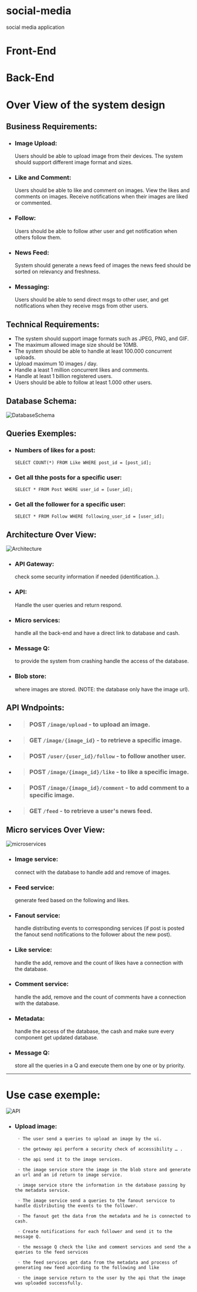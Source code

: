 # social-media
social media application
# Front-End

# Back-End

# Over View of the system design

## Business Requirements:

- ### Image Upload:
	Users should be able to upload image from their devices. The system should support different image format and sizes.
- ### Like and Comment:
	Users should be able to like and comment on images. View the likes and comments on images. Receive notifications when their images are liked or commented.
- ### Follow:
	Users should be able to follow ather user and get notification when others follow them.
- ### News Feed:
	System should generate a news feed of images the news feed should be sorted on relevancy and freshness.
- ### Messaging:     
	Users should be able to send direct msgs to other user, and get notifications when they receive msgs from other users.
	
## Technical Requirements:
    
-  The system should support image formats such as JPEG, PNG, and GIF.
- The maximum allowed image size should be 10MB.
- The system should be able to handle at least 100.000 concurrent uploads.
- Upload maximum 10 images / day.
- Handle a least 1 million concurrent likes and comments.
- Handle at least 1 billion registered users.
- Users should be able to follow at least 1.000 other users.

## Database Schema:


![DatabaseSchema](https://github.com/chagna-yassine/social-media/assets/109078003/1d5bad97-b2eb-4820-bbcc-e57117c2b54a)


## Queries Exemples:
- ### Numbers of likes for a post:
	`SELECT COUNT(*) FROM Like WHERE post_id = [post_id];`
- ### Get all thhe posts for a specific user:
	`SELECT * FROM Post WHERE user_id = [user_id];`
- ### Get all the follower for a specific user:
	`SELECT * FROM Follow WHERE following_user_id = [user_id];`
	
## Architecture Over View:


![Architecture](https://github.com/chagna-yassine/social-media/assets/109078003/dcc52716-a8ed-46ea-804c-f651bc5f6c57)


- ### API Gateway: 
	check some security information if needed (identification..).
      
- ### API:
	 Handle the user queries and return respond.

- ### Micro services: 
	handle all the back-end and have a direct link to database and cash.

- ### Message Q:
	to provide the system from crashing handle the access of the database.

- ### Blob store: 
	where images are stored. (NOTE: the database only have the image url).

## API Wndpoints:

- > ### POST `/image/upload`  - to upload an image.
- > ### GET `/image/{image_id}` - to retrieve a specific image.
- > ### POST `/user/{user_id}/follow` - to follow another user.
- > ### POST `/image/{image_id}/like` - to like a specific image.
- > ### POST `/image/{image_id}/comment` - to add comment to a specific image.
- > ### GET `/feed` - to retrieve a user's news feed.


## Micro services Over View:



![microservices](https://github.com/chagna-yassine/social-media/assets/109078003/76f9e61f-0267-429c-8798-7b03c8087b43)



- ### Image service: 
	connect with the database to handle add and remove of images.
      
- ### Feed service: 
	generate feed based on the following and likes.
      
- ### Fanout service: 
	handle distributing events to corresponding services (if post is posted the fanout send notifications to the follower about the new post).
      
- ### Like service: 
	handle the add, remove and the count of likes have a connection with the database.
      
- ### Comment service: 
	handle the add, remove and the count of comments have a connection with the database.
      
- ### Metadata: 
	handle the access of the database, the cash and make sure every component get updated database.
      
- ### Message Q: 
	store all the queries in a Q and execute them one by one or by priority. 
	
	
	
* * *
# Use case exemple:


![API](https://github.com/chagna-yassine/social-media/assets/109078003/743f8e25-aa91-4e16-afe5-ce95995bcfb2)


 - ### Upload image:
	 
		◦ The user send a queries to upload an image by the ui.
       
		◦ the geteway api perform a security check of accessibility … .
    
		◦ the api send it to the image services.
        
		◦ the image service store the image in the blob store and generate an url and an id return to image service.
        
		◦ image service store the information in the database passing by the metadata service.
        
		◦ The image service send a queries to the fanout servicce to handle distributing the events to the follower.
        
		◦ The fanout get the data from the metadata and he is connected to cash.
        
		◦ Create notifications for each follower and send it to the message Q.
        
		◦ the message Q check the like and comment services and send the a queries to the feed services
        
		◦ the feed services get data from the metadata and process of generating new feed according to the following and like
	
		◦ the image service return to the user by the api that the image was uploaded successfully.
